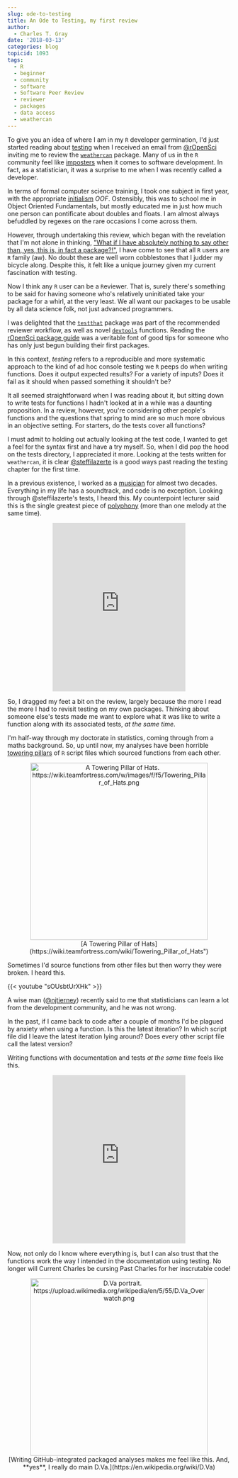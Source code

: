 ```yaml
---
slug: ode-to-testing
title: An Ode to Testing, my first review
author:
  - Charles T. Gray
date: '2018-03-13'
categories: blog
topicid: 1093
tags:
  - R
  - beginner
  - community
  - software
  - Software Peer Review
  - reviewer
  - packages
  - data access
  - weathercan
---
```



To give you an idea of where I am in my `R` developer germination, I'd just started reading about [testing](http://r-pkgs.had.co.nz/tests.html) when I received an email from [@rOpenSci](/) inviting me to review the [`weathercan`](https://github.com/ropensci/weathercan) package. Many of us in the `R` community feel like [imposters](https://en.wikipedia.org/wiki/Impostor_syndrome) when it comes to software development. In fact, as a statistician, it was a surprise to me when I was recently called a developer. 

In terms of  formal computer science training, I took one subject in first year, with the appropriate [initialism](https://www.quickanddirtytips.com/education/grammar/abbreviations-acronyms-and-initialisms) *OOF*. Ostensibly, this was to school me in Object Oriented Fundamentals, but mostly educated me in just how much one person can pontificate about doubles and floats. I am almost always befuddled by regexes on the rare occasions I come across them.

However, through undertaking this review, which began with the revelation that I'm not alone in thinking, ["What if I have absolutely nothing to say other than, yes, this is, in fact a package?!"](/blog/2017/08/22/first-package-review/), I have come to see that all `R` users are `R` family (aw). No doubt these are well worn cobblestones that I judder my bicycle along. Despite this, it felt like a unique journey given my current fascination with testing. 

Now I think any `R` user can be a `R`eviewer. That is, surely there's something to be said for having someone who's relatively uninitiated take your package for a whirl, at the very least. We all want our packages to be usable by all data science folk, not just advanced programmers. 

I was delighted that the [`testthat`](https://cran.r-project.org/web/packages/testthat/readme/README.html) package was part of the recommended reviewer workflow, as well as novel [`devtools`](https://github.com/hadley/devtools) functions. Reading the [rOpenSci package guide](https://devguide.ropensci.org/building.html) was a veritable font of good tips for someone who has only just begun building their first packages. 

In this context, *testing* refers to a reproducible and more systematic approach to the kind of ad hoc console testing we `R` peeps do when writing functions. Does it output expected results? For a variety of inputs? Does it fail as it should when passed something it shouldn't be?       

It all seemed straightforward when I was reading about it, but sitting down to write tests for functions I hadn't looked at in a while was a daunting proposition. In a review, however, you're considering other people's functions and the questions that spring to mind are so much more obvious in an objective setting. For starters, do the tests cover all functions?  

I must admit to holding out actually looking at the test code, I wanted to get a feel for the syntax first and have a try myself. So, when I did pop the hood on the tests directory, I appreciated it more. Looking at the tests written for `weathercan`, it is clear [@steffilazerte](https://github.com/steffilazerte) is a good ways past reading the testing chapter for the first time. 

In a previous existence, I worked as a [musician](https://careers.amsi.org.au/charles//) for almost two decades. Everything in my life has a soundtrack, and code is no exception. Looking through @steffilazerte's tests, I heard this. My counterpoint lecturer said this is the single greatest piece of [polyphony](https://en.wikipedia.org/wiki/Polyphony) (more than one melody at the same time).

<center>
<iframe src="https://open.spotify.com/embed/track/0kPhDUZe8IdoFVC6e24CnC" width="300" height="380" frameborder="0" allowtransparency="true"></iframe>
</center>

So, I dragged my feet a bit on the review, largely because the more I read the more I had to revisit testing on my own packages. Thinking about someone else's tests made me want to explore what it was like to write a function along with its associated tests, *at the same time*. 

I'm half-way through my doctorate in statistics, coming through from a maths background. So, up until now, my analyses have been horrible [towering pillars](https://wiki.teamfortress.com/wiki/Towering_Pillar_of_Hats) of  `R` script files which sourced functions from each other. 

<center>
<img src= "/img/blog-images/2018-03-13-ode-to-testing/Towering_Pillar_of_Hats.png" style = "width: 400px"
alt = "A Towering Pillar of Hats. https://wiki.teamfortress.com/w/images/f/f5/Towering_Pillar_of_Hats.png" >
<br>
<div style="font-size: 1em"> [A Towering Pillar of Hats](https://wiki.teamfortress.com/wiki/Towering_Pillar_of_Hats")</div>
</center>

Sometimes I'd source functions from other files but then worry they were broken. I heard this.

{{< youtube "sOUsbtUrXHk" >}}


A wise man ([@njtierney](https://github.com/njtierney)) recently said to me that statisticians can learn a lot from the development community, and he was not wrong.

In the past, if I came back to code after a couple of months I'd be plagued by anxiety when using a function. Is this the latest iteration? In which script file did I leave the latest iteration lying around? Does every other script file call the latest version?

Writing functions with documentation and tests *at the same time* feels like this.

<center>
<iframe src="https://open.spotify.com/embed/track/1Wd7EwZcoAfCAEi9FF6G6b" width="300" height="380" frameborder="0" allowtransparency="true"></iframe>
</center>

Now, not only do I know where everything is, but I can also trust that the functions work the way I intended in the documentation using testing. No longer will Current Charles be cursing Past Charles for her inscrutable code!  

<center>
<img src= "https://upload.wikimedia.org/wikipedia/en/5/55/D.Va_Overwatch.png" style = "width: 400px"
alt = "D.Va portrait. https://upload.wikimedia.org/wikipedia/en/5/55/D.Va_Overwatch.png" >
<br>
<div style="font-size: 1em"> [Writing GitHub-integrated packaged analyses makes me feel like this. And, **yes**, I really do main D.Va.](https://en.wikipedia.org/wiki/D.Va)</div>
</center>
